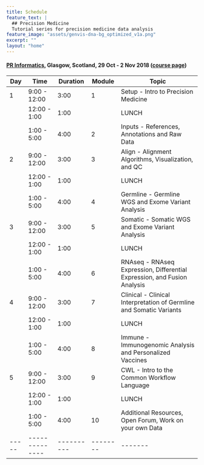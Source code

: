```yaml
---
title: Schedule
feature_text: |
  ## Precision Medicine
  Tutorial series for precision medicine data analysis
feature_image: "assets/genvis-dna-bg_optimized_v1a.png"
excerpt: ""
layout: "home"
---
```


#### [PR Informatics](https://www.prinformatics.com/), Glasgow, Scotland, 29 Oct - 2 Nov 2018 ([course page](https://www.prinformatics.com/course/introduction-to-bioinformatics-for-dna-and-rna-sequence-analysis-ibdr01/))

| Day |     Time     | Duration | Module | Topic |
|-----|--------------|----------|--------|-------|
|  1  | 9:00 - 12:00 | 3:00     |  1     | Setup - Intro to Precision Medicine |
|     | 12:00 - 1:00 | 1:00     |        | LUNCH |
|     | 1:00 - 5:00  | 4:00     |  2     | Inputs - References, Annotations and Raw Data |
|  2  | 9:00 - 12:00 | 3:00     |  3     | Align - Alignment Algorithms, Visualization, and QC |
|     | 12:00 - 1:00 | 1:00     |        | LUNCH |
|     | 1:00 - 5:00  | 4:00     |  4     | Germline - Germline WGS and Exome Variant Analysis |
|  3  | 9:00 - 12:00 | 3:00     |  5     | Somatic - Somatic WGS and Exome Variant Analysis |
|     | 12:00 - 1:00 | 1:00     |        | LUNCH |
|     | 1:00 - 5:00  | 4:00     |  6     | RNAseq - RNAseq Expression, Differential Expression, and Fusion Analysis |
|  4  | 9:00 - 12:00 | 3:00     |  7     | Clinical - Clinical Interpretation of Germline and Somatic Variants |
|     | 12:00 - 1:00 | 1:00     |        | LUNCH |
|     | 1:00 - 5:00  | 4:00     |  8     | Immune - Immunogenomic Analysis and Personalized Vaccines |
|  5  | 9:00 - 12:00 | 3:00     |  9     | CWL - Intro to the Common Workflow Language |
|     | 12:00 - 1:00 | 1:00     |        | LUNCH |
|     | 1:00 - 5:00  | 4:00     |  10    | Additional Resources, Open Forum, Work on your own Data |
|-----|--------------|----------|--------|-------|

